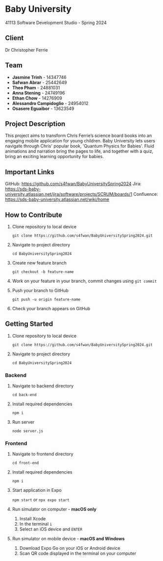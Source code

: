 # Baby University
41113 Software Development Studio - Spring 2024

## Client
Dr Christopher Ferrie

## Team
- **Jasmine Trinh** - 14347746
- **Safwan Abrar** - 25442649
- **Theo Pham** - 24881031
- **Anna Stening** - 24749196
- **Ethan Chow** - 14276909
- **Alessandro Campidoglio** - 24954012
- **Osasere Eguaibor** - 13623549

## Project Description
This project aims to transform Chris Ferrie’s science board books into an engaging mobile application for young children. Baby University lets users navigate through Chris' popular book, 'Quantum Physics for Babies'. Fluid animations and narration bring the pages to life, and together with a quiz, bring an exciting learning opportunity for babies.

## Important Links
GitHub: https://github.com/s4fwan/BabyUniversitySpring2024
Jira: https://sds-baby-university.atlassian.net/jira/software/projects/SCRUM/boards/1
Confluence: https://sds-baby-university.atlassian.net/wiki/home


## How to Contribute

1. Clone repository to local device
   
   `git clone https://github.com/s4fwan/BabyUniversitySpring2024.git`

2. Navigate to project directory
   
   `cd BabyUniversitySpring2024`

3. Create new feature branch

    `git checkout -b feature-name`

4. Work on your feature in your branch, commit changes using `git commit`
   
5. Push your branch to GitHub

    `git push -u origin feature-name`

6. Check your branch appears on GitHub

## Getting Started

1. Clone repository to local device
   
   `git clone https://github.com/s4fwan/BabyUniversitySpring2024.git`

2. Navigate to project directory
   
   `cd BabyUniversitySpring2024`

### Backend

1. Navigate to backend directory
   
   `cd back-end`

2. Install required dependencies

    `npm i`
   
3. Run server

     `node server.js`

### Frontend

1. Navigate to frontend directory
   
   `cd front-end`

2. Install required dependencies

    `npm i`

3. Start application in Expo
   
   `npm start` or `npx expo start`

4. Run simulator on computer - **macOS only**
   1. Install Xcode
   2. In the terminal `i`
   3. Select an iOS device and `ENTER`
      
5. Run simulator on mobile device - **macOS and Windows**
   1. Download Expo Go on your iOS or Android device
   2. Scan QR code displayed in the terminal on your computer

